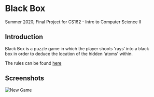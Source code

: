# Black Box
Summer 2020, Final Project for CS162 - Intro to Computer Science II

## Introduction

Black Box is a puzzle game in which the player shoots 'rays' into a black box in order to deduce the location of the hidden 'atoms' within.

The rules can be found [here](https://en.wikipedia.org/wiki/Black_Box_(game))

## Screenshots

![New Game](https://github.com/DonaldMurdock/Black-Box-Game/images/New-Game-Screenshot.png)



